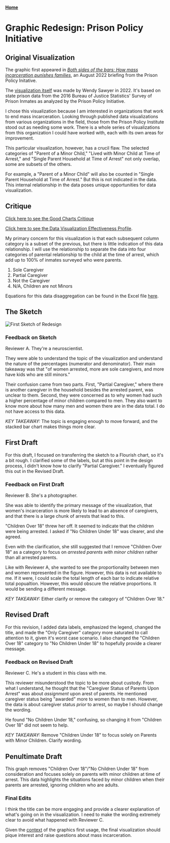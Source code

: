 <b>[Home](https://ruesellers.github.io/datastories) </b><br> 
# Graphic Redesign: Prison Policy Initiative

<div class="flourish-embed flourish-chart" data-src="visualisation/11836508"><script src="https://public.flourish.studio/resources/embed.js"></script></div>

## Original  Visualization
The graphic first appeared in *[Both sides of the bars: How mass incarceration punishes families](https://www.prisonpolicy.org/blog/2022/08/11/parental_incarceration/)*, an August 2022 briefing from the Prison Policy Initative.

The [visualization itself](https://static.prisonpolicy.org/images/spi_family_separation_sex.webp) was made by Wendy Sawyer in 2022. It's based on state prison data from the 2016 Bureau of Justice Statistics' Survey of Prison Inmates as analyzed by the Prison Policy Initiative.

I chose this visualization because I am interested in organizations that work to end mass incarceration. Looking through published data visualizations from various organizations in the field, those from the Prison Policy Institute stood out as needing some work. There is a whole series of visualizations from this organization I could have worked with, each with its own areas for improvement. 

This particular visualization, however, has a crucil flaw. The selected categories of "Parent of a Minor Child," "Lived with Minor Child at Time of Arrest," and "Single Parent Household at Time of Arrest" not only overlap, some are subsets of the others.

For example, a "Parent of a Minor Child" will also be counted in "Single Parent Household at Time of Arrest." But this is not indicated in the data. This internal relationship in the data poses unique opportunities for data visualization.

## Critique 
[Click here to see the Good Charts Critique](https://docs.google.com/spreadsheets/d/1NJC62tJaYt402543EbG_gNnxd9ZIaAl2qgJeVa-J-0Q/edit?usp=sharing)

[Click here to see the Data Visualization Effectiveness Profile](https://github.com/ruesellers/datastories/blob/main/Data%20Visualization%20Effectiveness%20Profile.pdf).

My primary concern for this visualization is that each subsequent column category is a subset of the previous, but there is little indication of this data relationship. I will use the relationship to separate the data into four categories of parental relationship to the child at the time of arrest, which add up to 100% of inmates surveyed who were parents.
1. Sole Caregiver
2. Partial Caregiver
3. Not the Caregiver
4. N/A, Children are not Minors

Equations for this data disaggregation can be found in the Excel file [here](https://github.com/ruesellers/datastories/raw/main/DATAFORDESIGNCRITIQUE.xlsx).

## The Sketch

![First Sketch of Redesign](https://github.com/ruesellers/datastories/blob/main/assets/ppisketch.jpg?raw=true)

### Feedback on Sketch
Reviewer A. They're a neuroscientist.

They were able to understand the topic of the visualization and understand the nature of the percentages (numerator and denominator). Their main takeaway was that "of women arrested, more are sole caregivers, and more have kids who are still minors."

Their confusion came from two parts. First, "Partial Caregiver," where there is another caregiver in the household besides the arrested parent, was unclear to them. Second, they were concerned as to why women had such a higher percentage of minor children compared to men. They also want to know more about how many men and women there are in the data total. I do not have access to this data.

*KEY TAKEAWAY:* The topic is engaging enough to move forward, and the stacked bar chart makes things more clear.

## First Draft
For this draft, I focused on transferring the sketch to a Flourish chart, so it's a bit rough. I clarified some of the labels, but at this point in the design process, I didn't know how to clarify "Partial Caregiver." I eventually figured this out in the Revised Draft. 

<div class="flourish-embed flourish-chart" data-src="visualisation/11833558"><script src="https://public.flourish.studio/resources/embed.js"></script></div>

### Feedback on First Draft
Reviewer B. She's a photographer.

She was able to identify the primary message of the visualization, that women's incarceration is more likely to lead to an absence of caregivers, and that there is a large chunk of arrests that lead to this.

"Children Over 18" threw her off. It seemed to indicate that the children were being arrested. I asked if "No Children Under 18" was clearer, and she agreed.

Even with the clarification, she still suggested that I remove "Children Over 18" as a category to focus on *arrested parents with minor children* rather than all arrested parents.

Like with Reviewer A, she wanted to see the proportionality between men and women represented in the figure. However, this data is not available to me. If it were, I could scale the total length of each bar to indicate relative total popualtion. However, this would obscure the relative proportions. It would be sending a different message.

*KEY TAKEAWAY:* Either clarify or remove the category of "Children Over 18."

## Revised Draft
For this revision, I added data labels, emphasized the legend, changed the title, and made the "Only Caregiver" category more saturated to call attention to it, given it's worst case scenario. I also changed the "Children Over 18" category to "No Children Under 18" to hopefully provide a clearer message.

<div class="flourish-embed flourish-chart" data-src="visualisation/11833797"><script src="https://public.flourish.studio/resources/embed.js"></script></div>

### Feedback on Revised Draft
Reviewer C. He's a student in this class with me.

This reviewer misunderstood the topic to be more about custody. From what I understand, he thought that the "Caregiver Status of Parents Upon Arrest" was about *assignment* upon arest of parents. He mentioned caregiver status being "awarded" more to women than to men. However, the data is about caregiver status *prior* to arrest, so maybe I should change the wording.

He found "No Children Under 18," confusing, so changing it from "Children Over 18" did not seem to help. 

*KEY TAKEAWAY:* Remove "Children Under 18" to focus solely on Parents with Minor Children. Clarify wording.


## Penultimate Draft 
This graph removes "Children Over 18"/"No Children Under 18" from consideration and focuses solely on parents with minor children at time of arrest. This data highlights the situations faced by minor children when their parents are arrested, ignoring children who are adults.

<div class="flourish-embed flourish-chart" data-src="visualisation/11834166"><script src="https://public.flourish.studio/resources/embed.js"></script></div>

### Final Edits
I think the title can be more engaging and provide a clearer explanation of what's going on in the visualization. I need to make the wording extremely clear to avoid what happened with Reviewer C. 

Given the [context](https://www.prisonpolicy.org/blog/2022/08/11/parental_incarceration/) of the graphics first usage, the final visualization should pique interest and raise questions about mass incarceration.
